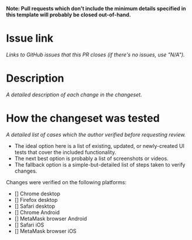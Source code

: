 **Note: Pull requests which don't include the minimum details specified
in this template will probably be closed out-of-hand.**

# Issue link

_Links to GitHub issues that this PR closes (if there's no issues, use "N/A")._

# Description

_A detailed description of each change in the changeset._

# How the changeset was tested

_A detailed list of cases which the author verified before requesting review._

- The ideal option here is a list of existing, updated, or newly-created UI
  tests that cover the included functionality.
- The next best option is probably a list of screenshots or videos.
- The fallback option is a simple-but-detailed list of steps taken to verify changes.

Changes were verified on the following platforms:

- [] Chrome desktop
- [] Firefox desktop
- [] Safari desktop
- [] Chrome Android
- [] MetaMask browser Android
- [] Safari iOS
- [] MetaMask browser iOS
